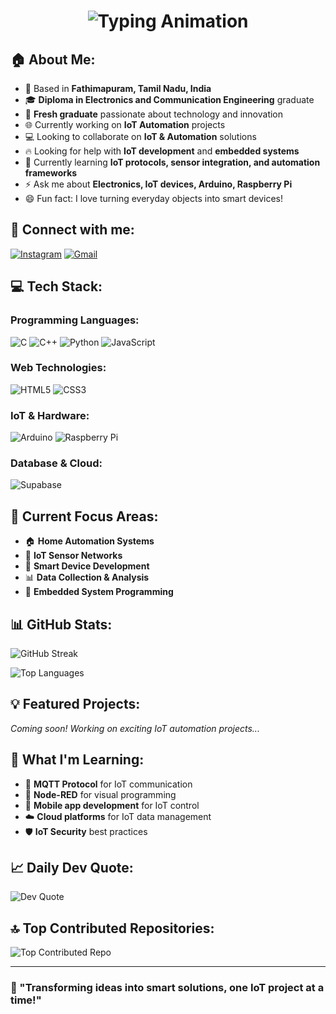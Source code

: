 <h1 align="center">
  <img src="https://readme-typing-svg.herokuapp.com?font=Fira+Code&size=25&pause=1000&center=true&vCenter=true&width=550&lines=Hi+I'm+Amala+(Jernish)!;Full-Stack+Developer;Creative+Tech+Educator;Building+Cool+Things+🚀" alt="Typing Animation" />
</h1>

## 🏠 About Me:
- 📍 Based in **Fathimapuram, Tamil Nadu, India**
- 🎓 **Diploma in Electronics and Communication Engineering** graduate
- 🌱 **Fresh graduate** passionate about technology and innovation
- 🌐 Currently working on **IoT Automation** projects
- 💻 Looking to collaborate on **IoT & Automation** solutions
- 🔥 Looking for help with **IoT development** and **embedded systems**
- 🧠 Currently learning **IoT protocols, sensor integration, and automation frameworks**
- ⚡ Ask me about **Electronics, IoT devices, Arduino, Raspberry Pi**
- 😄 Fun fact: I love turning everyday objects into smart devices!

## 📱 Connect with me:
[![Instagram](https://img.shields.io/badge/Instagram-%23E4405F.svg?logo=Instagram&logoColor=white)](https://instagram.com/jernish_10)
[![Gmail](https://img.shields.io/badge/Gmail-D14836?logo=gmail&logoColor=white)](mailto:jernaish228@gmail.com)

## 💻 Tech Stack:
### Programming Languages:
![C](https://img.shields.io/badge/C-%2300599C.svg?style=for-the-badge&logo=c&logoColor=white)
![C++](https://img.shields.io/badge/C++-%2300599C.svg?style=for-the-badge&logo=c%2B%2B&logoColor=white)
![Python](https://img.shields.io/badge/python-3670A0?style=for-the-badge&logo=python&logoColor=ffdd54)
![JavaScript](https://img.shields.io/badge/javascript-%23323330.svg?style=for-the-badge&logo=javascript&logoColor=%23F7DF1E)

### Web Technologies:
![HTML5](https://img.shields.io/badge/html5-%23E34F26.svg?style=for-the-badge&logo=html5&logoColor=white)
![CSS3](https://img.shields.io/badge/css3-%231572B6.svg?style=for-the-badge&logo=css3&logoColor=white)

### IoT & Hardware:
![Arduino](https://img.shields.io/badge/-Arduino-00979D?style=for-the-badge&logo=Arduino&logoColor=white)
![Raspberry Pi](https://img.shields.io/badge/-RaspberryPi-C51A4A?style=for-the-badge&logo=Raspberry-Pi&logoColor=white)

### Database & Cloud:
![Supabase](https://img.shields.io/badge/Supabase-3ECF8E?style=for-the-badge&logo=supabase&logoColor=white)

## 🎯 Current Focus Areas:
- 🏠 **Home Automation Systems**
- 📡 **IoT Sensor Networks**
- 🤖 **Smart Device Development**
- 📊 **Data Collection & Analysis**
- 🔧 **Embedded System Programming**

## 📊 GitHub Stats:

![GitHub Streak](https://github-readme-streak-stats.herokuapp.com/?user=jernish-fdo&theme=dark&hide_border=false)

![Top Languages](https://github-readme-stats.vercel.app/api/top-langs/?username=jernish-fdo&theme=dark&hide_border=false&include_all_commits=true&count_private=true&layout=compact)

## 💡 Featured Projects:
*Coming soon! Working on exciting IoT automation projects...*

## 🌟 What I'm Learning:
- 📡 **MQTT Protocol** for IoT communication
- 🔗 **Node-RED** for visual programming
- 📱 **Mobile app development** for IoT control
- ☁️ **Cloud platforms** for IoT data management
- 🛡️ **IoT Security** best practices

## 📈 Daily Dev Quote:
![Dev Quote](https://quotes-github-readme.vercel.app/api?type=horizontal&theme=radical)

## 🔝 Top Contributed Repositories:
![Top Contributed Repo](https://github-contributor-stats.vercel.app/api?username=jernish-fdo&limit=5&theme=dark&combine_all_yearly_contributions=true)

---
### 💭 "Transforming ideas into smart solutions, one IoT project at a time!"
